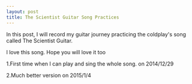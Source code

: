 ```yaml
---
layout: post
title: The Scientist Guitar Song Practices
---
```


In this post, I will record my guitar journey practicing the coldplay's song called The Scientist Guitar.

I love this song. Hope you will love it too

1.First time when I can play and sing the whole song. on 2014/12/29
<embed src="./music/1.mp4" hidden="false" autostart="false" loop="true">

2.Much better version on 2015/1/4

<embed src="./music/2.mp4" hidden="false" autostart="false" loop="true">

